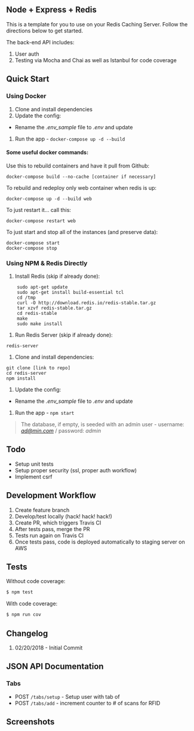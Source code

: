 ## Node + Express + Redis



This is a template for you to use on your Redis Caching Server. Follow the directions below to get started.


The back-end API includes:

1. User auth
1. Testing via Mocha and Chai as well as Istanbul for code coverage

## Quick Start

### Using Docker
1. Clone and install dependencies
1. Update the config:
  - Rename the *.env_sample* file to *.env* and update
1. Run the app - `docker-compose up -d --build`

#### Some useful docker commands:
Use this to rebuild containers and have it pull from Github:
```
docker-compose build --no-cache [container if necessary]
```

To rebuild and redeploy only web container when redis is up:
```
docker-compose up -d --build web
```

To just restart it… call this:
```
docker-compose restart web
```
To just start and stop all of the instances (and preserve data):
```
docker-compose start
docker-compose stop
```

### Using NPM & Redis Directly
1. Install Redis (skip if already done):
```
    sudo apt-get update
    sudo apt-get install build-essential tcl
    cd /tmp
    curl -O http://download.redis.io/redis-stable.tar.gz
    tar xzvf redis-stable.tar.gz
    cd redis-stable
    make
    sudo make install
```

1. Run Redis Server (skip if already done):
```
redis-server
```
1. Clone and install dependencies:
```
git clone [link to repo]
cd redis-server
npm install
```
1. Update the config:
  - Rename the *.env_sample* file to *.env* and update
1. Run the app - `npm start`

> The database, if empty, is seeded with an admin user - username: *ad@min.com* / password: *admin*

## Todo

- Setup unit tests
- Setup proper security (ssl, proper auth workflow)
- Implement csrf

## Development Workflow

1. Create feature branch
1. Develop/test locally (hack! hack! hack!)
1. Create PR, which triggers Travis CI
1. After tests pass, merge the PR
1. Tests run again on Travis CI
1. Once tests pass, code is deployed automatically to staging server on AWS

## Tests

Without code coverage:

```sh
$ npm test
```

With code coverage:

```sh
$ npm run cov
```

## Changelog

1. 02/20/2018 - Initial Commit

## JSON API Documentation


### Tabs

- POST `/tabs/setup` - Setup user with tab of
- POST `/tabs/add` - increment counter to # of scans for RFID



## Screenshots